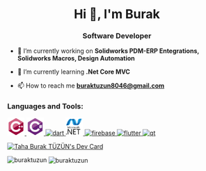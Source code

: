 <h1 align="center">Hi 👋, I'm Burak</h1>
<h3 align="center">Software Developer</h3>

- 🔭 I’m currently working on **Solidworks PDM-ERP Entegrations, Solidworks Macros, Design Automation**

- 🌱 I’m currently learning **.Net Core MVC**

- 📫 How to reach me **buraktuzun8046@gmail.com**



<h3 align="left">Languages and Tools:</h3>
<p align="left"> <a href="https://www.w3schools.com/cpp/" target="_blank" rel="noreferrer"> <img src="https://raw.githubusercontent.com/devicons/devicon/master/icons/cplusplus/cplusplus-original.svg" alt="cplusplus" width="40" height="40"/> </a> <a href="https://www.w3schools.com/cs/" target="_blank" rel="noreferrer"> <img src="https://raw.githubusercontent.com/devicons/devicon/master/icons/csharp/csharp-original.svg" alt="csharp" width="40" height="40"/> </a> <a href="https://dart.dev" target="_blank" rel="noreferrer"> <img src="https://www.vectorlogo.zone/logos/dartlang/dartlang-icon.svg" alt="dart" width="40" height="40"/> </a> <a href="https://dotnet.microsoft.com/" target="_blank" rel="noreferrer"> <img src="https://raw.githubusercontent.com/devicons/devicon/master/icons/dot-net/dot-net-original-wordmark.svg" alt="dotnet" width="40" height="40"/> </a> <a href="https://firebase.google.com/" target="_blank" rel="noreferrer"> <img src="https://www.vectorlogo.zone/logos/firebase/firebase-icon.svg" alt="firebase" width="40" height="40"/> </a> <a href="https://flutter.dev" target="_blank" rel="noreferrer"> <img src="https://www.vectorlogo.zone/logos/flutterio/flutterio-icon.svg" alt="flutter" width="40" height="40"/> </a> <a href="https://www.qt.io/" target="_blank" rel="noreferrer"> <img src="https://upload.wikimedia.org/wikipedia/commons/0/0b/Qt_logo_2016.svg" alt="qt" width="40" height="40"/> </a> </p>

<a href="https://app.daily.dev/buraktuzun"><img src="https://api.daily.dev/devcards/33e99f17def44c7aa08977dc1316b109.png?r=9l0" width="400" alt="Taha Burak TÜZÜN's Dev Card"/></a> <p><img align="left" src="https://github-readme-stats.vercel.app/api/top-langs?username=buraktuzun&show_icons=true&locale=en&layout=compact" alt="buraktuzun" /></p>



<p>&nbsp;<img align="center" src="https://github-readme-stats.vercel.app/api?username=buraktuzun&show_icons=true&locale=en" alt="buraktuzun" /></p>
